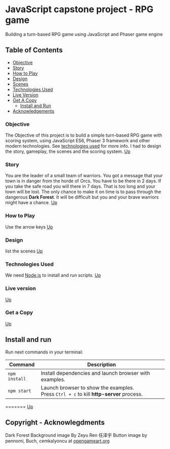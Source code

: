 # JavaScript capstone project - RPG game

Building a turn-based RPG game using JavaScript and Phaser game engine

## Table of Contents

- [Objective](#Objective)
- [Story](#Story)
- [How to Play](#How-to-Play)
- [Design](#Design)
- [Scenes](#Scenes)
- [Technologies Used](#Technologies-Used)
- [Live Version](#Live-version)
- [Get A Copy](#Get-A-Copy)
  - [Install and Run](#Install-and-run)
- [Acknowledgements](#copyright)

### Objective

The Objective of this project is to build a simple turn-based RPG game with scoring system, using JavaScript ES6, Phaser 3 framework and other modern technologies. See [technologies used](#Technologies-Used) for more info. I had to design the story, gameplay, the scenes and the scoring system.
[Up](#Table-of-Contents)

### Story

You are the leader of a small team of warriors. You got a message that your town is in danger from the horde of Orcs. You have to be there in 2 days. If you take the safe road you will there in 7 days. That is too long and your town will be lost. The only chance to make it on time is to pass through the dangerous **Dark Forest**. It will be difficult but you and your brave warriors might have a chance.
[Up](#Table-of-Contents)

### How to Play

Use the arrow keys
[Up](#Table-of-Contents)

### Design

list the scenes
[Up](#Table-of-Contents)

### Technologies Used

We need [Node.js](https://nodejs.org) to install and run scripts.
[Up](#Table-of-Contents)

### Live version

[Up](#Table-of-Contents)

### Get a Copy

[Up](#Table-of-Contents)

## Install and run

Run next commands in your terminal:

| Command       | Description                                                                                 |
| ------------- | ------------------------------------------------------------------------------------------- |
| `npm install` | Install dependencies and launch browser with examples.                                      |
| `npm start`   | Launch browser to show the examples. <br> Press `Ctrl + c` to kill **http-server** process. |

=======
[Up](#Table-of-Contents)

## Copyright - Acknowlegdments

Dark Forest Background image By Zeyu Ren 任泽宇
Button image by pennomi, Buch, cemkalyoncu at [opengameart.org](#https://opengameart.org/)
